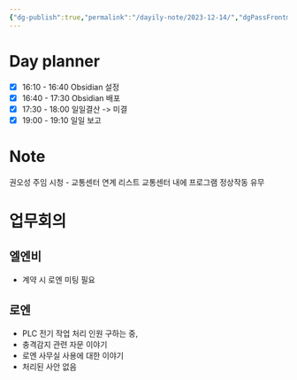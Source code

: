 ```yaml
---
{"dg-publish":true,"permalink":"/dayily-note/2023-12-14/","dgPassFrontmatter":true,"created":"2023-12-14T16:12:34.414+09:00","updated":"2023-12-14T19:03:21.757+09:00"}
---
```


# Day planner
- [x] 16:10 - 16:40 Obsidian 설정
- [x] 16:40 - 17:30 Obsidian 배포
- [x] 17:30 - 18:00 일일결산 -> 미결
- [x] 19:00 - 19:10 일일 보고 

# Note
권오성 주임
	시청 - 교통센터 연계 리스트
	교통센터 내에 프로그램 정상작동 유무
# 업무회의
## 엘엔비
 - 계약 시 로엔 미팅 필요
## 로엔
 - PLC 전기 작업 처리 인원 구하는 중,
 - 충격감지 관련 자문 이야기
 - 로엔 사무실 사용에 대한 이야기
 - 처리된 사안 없음